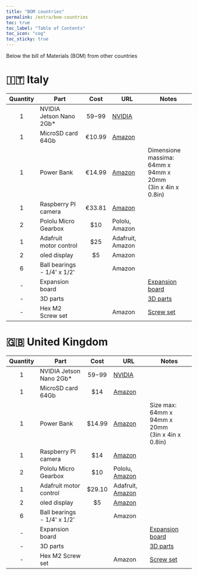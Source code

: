 ```yaml
---
title: "BOM countries"
permalink: /extra/bom-countries
toc: true
toc_label: "Table of Contents"
toc_icon: "cog"
toc_sticky: true
---
```


Below the bill of Materials (BOM) from other countries

# :it: Italy

| Quantity | Part                        | Cost     | URL       | Notes                               |
|:--------:|-----------------------------|:--------:|-----------|-------------------------------------|
| 1        | NVIDIA Jetson Nano 2Gb*     | $59-$99  | [NVIDIA](https://developer.nvidia.com/embedded/buy/jetson-nano-devkit)|  |
| 1        | MicroSD card 64Gb           | €10.99   | [Amazon](https://amzn.to/39015kN)    |                                     |
| 1        | Power Bank                  | €14.99   | [Amazon](https://amzn.to/2XbJuRm) | Dimensione massima:<br/>64mm x 94mm x 20mm<br/>(3in x 4in x 0.8in) |
| 1        | Raspberry PI camera         | €33.81   | [Amazon](https://amzn.to/2Mxc8uo)    |                                     |
| 2        | Pololu Micro Gearbox        | $10      | Pololu, Amazon |                                     |
| 1        | Adafruit motor control      | $25      | Adafruit, Amazon |                              |
| 2        | oled display                | $5       | Amazon    |                                     |
| 6        | Ball bearings - 1/4' x 1/2' |          | Amazon    |                                     |
| -        | Expansion board             |          |           | [Expansion board](#expansion-board) |
| -        | 3D parts                    |          |           | [3D parts](#3d-parts)               |
| -        | Hex M2 Screw set            |          | Amazon    | [Screw set](#screw-set)             |

# :uk: United Kingdom

| Quantity | Part                        | Cost     | URL       | Notes                               |
|:--------:|-----------------------------|:--------:|-----------|-------------------------------------|
| 1        | NVIDIA Jetson Nano 2Gb*     | $59-$99  | [NVIDIA](https://developer.nvidia.com/embedded/buy/jetson-nano-devkit)|  |
| 1        | MicroSD card 64Gb           | $14      | [Amazon](https://amzn.to/3rPYqCY)    |          |
| 1        | Power Bank                  | $14.99   | [Amazon](https://amzn.to/3rQr46R)    | Size max:<br/>64mm x 94mm x 20mm<br/>(3in x 4in x 0.8in) |
| 1        | Raspberry PI camera         | $14      | [Amazon](https://amzn.to/2LehMAW)    |          |
| 2        | Pololu Micro Gearbox        | $10      | Pololu, [Amazon](https://amzn.to/3ogIyXZ) |                                     |
| 1        | Adafruit motor control      | $29.10   | Adafruit, [Amazon](https://amzn.to/3rKMiTI) |    |
| 2        | oled display                | $5       | [Amazon](https://amzn.to/3pQBH8b)    |                                     |
| 6        | Ball bearings - 1/4' x 1/2' |          | Amazon    |                                     |
| -        | Expansion board             |          |           | [Expansion board](#expansion-board) |
| -        | 3D parts                    |          |           | [3D parts](#3d-parts)               |
| -        | Hex M2 Screw set            |          | Amazon    | [Screw set](#screw-set)             |